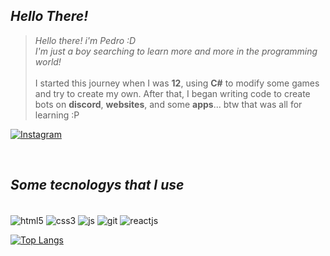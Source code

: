 
## *Hello There!*
>*Hello there! i'm Pedro :D <br>*
*I'm just a boy searching to learn more and more in the programming world!* <br><br>
I started this journey when I was **12**, using **C#** to modify some games and try to create my own.
After that, I began writing code to create bots on **discord**, **websites**, and some **apps**... btw that was all for learning :P

[![Instagram](https://img.shields.io/badge/Instagram-E4405F?style=for-the-badge&logo=instagram&logoColor=white)](https://www.instagram.com/opedrokk/)

<br>

## *Some tecnologys that I use*

<div style="display: inline-block"><br/>
    <img align="center" alt="html5" src="https://img.shields.io/badge/HTML5-E34F26.svg?style=for-the-badge&logo=HTML5&logoColor=white">
    <img align="center" alt="css3" src="https://img.shields.io/badge/CSS3-1572B6.svg?style=for-the-badge&logo=CSS3&logoColor=white"/>
    <img align="center" alt="js" src="https://img.shields.io/badge/JavaScript-F7DF1E.svg?style=for-the-badge&logo=JavaScript&logoColor=black"/>
    <img align="center" alt="git" src="https://img.shields.io/badge/GIT-E44C30?style=for-the-badge&logo=git&logoColor=white"/>
    <img align="center" alt="reactjs" src="https://img.shields.io/badge/React-20232A?style=for-the-badge&logo=react&logoColor=61DAFB"/>
</div>

<br>

[![Top Langs](https://github-readme-stats.vercel.app/api/top-langs/?username=oPedroKK&layout=donut)](https://github.com/oPedroKK/github-readme-stats)
